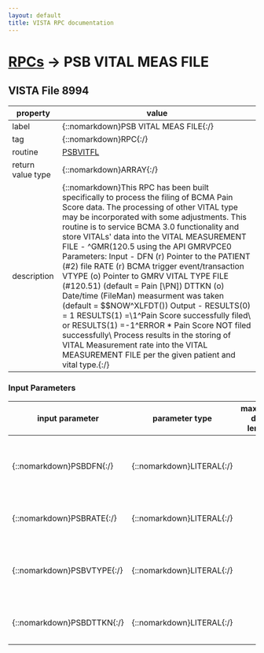 ```yaml
---
layout: default
title: VISTA RPC documentation
---
```




# [RPCs](TableOfContent.md) &#8594; PSB VITAL MEAS FILE 


 ## VISTA File 8994 


 property | value 
--- | --- 
 label | {::nomarkdown}PSB VITAL MEAS FILE{:/}
 tag | {::nomarkdown}RPC{:/}
 routine | [PSBVITFL](http://code.osehra.org/dox/Routine_PSBVITFL_source.html)
 return value type | {::nomarkdown}ARRAY{:/}
 description | {::nomarkdown}This RPC has been built specifically to process the filing of BCMA Pain Score data. The processing of other VITAL type may be incorporated with some adjustments.    This routine is to service BCMA 3.0 functionality and store VITALs'  data into the VITAL MEASUREMENT FILE - ^GMR(120.5  using the API  GMRVPCE0    Parameters:        Input  -                                DFN   (r) Pointer to the PATIENT (#2) file                        RATE  (r)  BCMA trigger event/transaction                        VTYPE (o) Pointer to GMRV VITAL TYPE FILE (#120.51)                                  (default = Pain [\PN\])                        DTTKN (o) Date/time (FileMan) measurment was taken                                  (default = $$NOW^XLFDT())        Output -         RESULTS(0) = 1                        RESULTS(1) =\1^Pain Score successfully filed\                  or    RESULTS(1) =\-1^ERROR * Pain Score NOT filed                                      successfully\      Process results in the storing of VITAL Measurement rate into the VITAL     MEASUREMENT FILE per the given patient and vital type.{:/}

### Input Parameters

| input parameter | parameter type | maximum data length | required | description | 
| --- | --- | --- | --- | --- | 
| {::nomarkdown}PSBDFN{:/} | {::nomarkdown}LITERAL{:/} |  | {::nomarkdown}true{:/} | {::nomarkdown}PSBDFN presents the Pointer to the PATIENT File (#2) of the patient for whom this vital measurement data was entered.{:/} | 
| {::nomarkdown}PSBRATE{:/} | {::nomarkdown}LITERAL{:/} |  | {::nomarkdown}true{:/} | {::nomarkdown}PSBRATE presents the numeric value associated with this vital measurement.{:/} | 
| {::nomarkdown}PSBVTYPE{:/} | {::nomarkdown}LITERAL{:/} |  | {::nomarkdown}true{:/} | {::nomarkdown}PSBVTYPE presents the type of measurement for this record and is a pointer to the GMRV VITAL TYPE File (#120.51){:/} | 
| {::nomarkdown}PSBDTTKN{:/} | {::nomarkdown}LITERAL{:/} |  | {::nomarkdown}true{:/} | {::nomarkdown}DTTKN   (o) Date/time (FileMan) measurment was taken.  The default is NOW.{:/} | {::nomarkdown} <br/><br/><p style="font-size: 11px">Generated on January 14th 2017, 7:36:25 am</p>{:/}